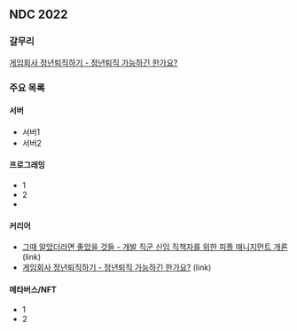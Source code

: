 ## NDC 2022

### 갈무리
[게임회사 정년퇴직하기 - 정년퇴직 가능하긴 한가요?](./100007467)

### 주요 목록
#### 서버
- 서버1
- 서버2

#### 프로그래밍
- 1
- 2
- 
#### 커리어
- [그때 알았더라면 좋았을 것들 - 개발 직군 신임 직책자를 위한 피플 매니지먼트 개론](https://ndc.nexon.com/session/sessionView?sessNo=100007511) (link)
- [게임회사 정년퇴직하기 - 정년퇴직 가능하긴 한가요?](https://ndc.nexon.com/session/sessionView?sessNo=100007467) (link)

#### 메타버스/NFT
- 1
- 2
